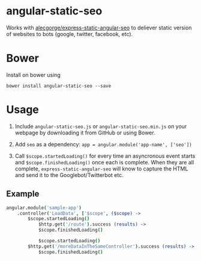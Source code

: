 angular-static-seo
==================

Works with [alecgorge/express-static-angular-seo](http://github.com/alecgorge/alecgorge/express-static-angular-seo) to deliever static version of websites to bots (google, twitter, facebook, etc).

# Bower

Install on bower using

```
bower install angular-static-seo --save
```

# Usage

1. Include `angular-static-seo.js` or `angular-static-seo.min.js` on your webpage by downloading it from GitHub or using Bower.

2. Add `seo` as a dependency: `app = angular.module('app-name', ['seo'])`

3. Call `$scope.startedLoading()` for every time an asyncronous event starts and `$scope.finishedLoading()` once each is complete. When they are all complete, `express-static-angular-seo` will know to capture the HTML and send it to the Googlebot/Twitterbot etc.

## Example

```coffeescript
angular.module('sample-app')
	.controller('LoadData', ['$scope', ($scope) ->
		$scope.startedLoading()
			$http.get('/route').success (results) ->
			$scope.finishedLoading()

			$scope.startedLoading()
		$http.get('/moreDataInTheSameController').success (results) ->
			$scope.finishedLoading()
```
